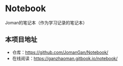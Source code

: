 # Notebook
Joman的笔记本（作为学习记录的笔记本）



## 本项目地址

- 仓库：<https://github.com/JomanGan/Notebook/>
- 在线阅读：<https://ganzhaoman.gitbook.io/notebook/>
